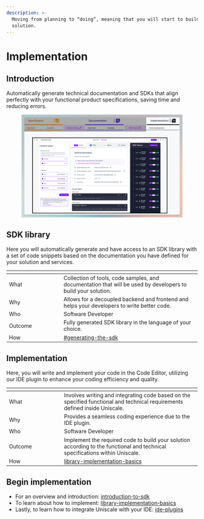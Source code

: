 ```yaml
---
description: >-
  Moving from planning to “doing”, meaning that you will start to build your
  solution.
---
```


# Implementation

## **Introduction**

Automatically generate technical documentation and SDKs that align perfectly with your functional product specifications, saving time and reducing errors.

<figure><img src="../../.gitbook/assets/CleanShot 2024-07-09 at 12.07.44 (1).png" alt=""><figcaption></figcaption></figure>

## SDK library

Here you will automatically generate and have access to an SDK library with a set of code snippets based on the documentation you have defined for your solution and services.

<table><thead><tr><th width="130"></th><th></th></tr></thead><tbody><tr><td>What</td><td>Collection of tools, code samples, and documentation that will be used by developers to build your solution.</td></tr><tr><td>Why</td><td>Allows for a decoupled backend and frontend and helps your developers to write better code.</td></tr><tr><td>Who</td><td>Software Developer</td></tr><tr><td>Outcome</td><td>Fully generated SDK library in the language of your choice.</td></tr><tr><td>How</td><td><a data-mention href="introduction-to-sdk/#generating-the-sdk">#generating-the-sdk</a></td></tr></tbody></table>



## Implementation

Here, you will write and implement your code in the Code Editor, utilizing our IDE plugin to enhance your coding efficiency and quality.

<table><thead><tr><th width="131"></th><th></th></tr></thead><tbody><tr><td>What</td><td>Involves writing and integrating code based on the specified functional and technical requirements defined inside Uniscale.</td></tr><tr><td>Why</td><td>Provides a seamless coding experience due to the IDE plugin.</td></tr><tr><td>Who</td><td>Software Developer</td></tr><tr><td>Outcome</td><td>Implement the required code to build your solution according to the functional and technical specifications within Uniscale.</td></tr><tr><td>How</td><td><a data-mention href="library-implementation-basics/">library-implementation-basics</a></td></tr></tbody></table>



## Begin implementation

* For an overview and introduction: [introduction-to-sdk](introduction-to-sdk/ "mention")
* To learn about how to implement: [library-implementation-basics](library-implementation-basics/ "mention")
* Lastly, to learn how to integrate Uniscale with your IDE: [ide-plugins](ide-plugins/ "mention")
